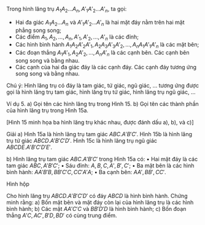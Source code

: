 Trong hình lăng trụ $A_1A_2...A_n, A'_1A'_2...A'_n$, ta gọi:

- Hai đa giác $A_1A_2...A_n$ và $A'_1A'_2...A'_n$ là hai mặt đáy nằm trên hai mặt phẳng song song;
- Các điểm $A_1, A_2, ..., A_n, A'_1, A'_2, ..., A'_n$ là các đỉnh;
- Các hình bình hành $A_1A_2A'_2A'_1, A_2A_3A'_3A'_2, ..., A_nA_1A'_1A'_n$ là các mặt bên;
- Các đoạn thẳng $A_1A'_1, A_2A'_2, ..., A_nA'_n$ là các cạnh bên.
Các cạnh bên song song và bằng nhau.
- Các cạnh của hai đa giác đáy là các cạnh đáy. Các cạnh đáy tương ứng song song và bằng nhau.

Chú ý: Hình lăng trụ có đáy là tam giác, tứ giác, ngũ giác, ... tương ứng được gọi là hình lăng trụ tam giác, hình lăng trụ tứ giác, hình lăng trụ ngũ giác, ...

Ví dụ 5.
a) Gọi tên các hình lăng trụ trong Hình 15.
b) Gọi tên các thành phần của hình lăng trụ trong Hình 15a.

[Hình 15 minh họa ba hình lăng trụ khác nhau, được đánh dấu a), b), và c)]

Giải
a) Hình 15a là hình lăng trụ tam giác $ABC.A'B'C'$.
Hình 15b là hình lăng trụ tứ giác $ABCD.A'B'C'D'$.
Hình 15c là hình lăng trụ ngũ giác $ABCDE.A'B'C'D'E'$.

b) Hình lăng trụ tam giác $ABC.A'B'C'$ trong Hình 15a có:
• Hai mặt đáy là các tam giác $ABC, A'B'C'$;
• Sáu đỉnh: $A, B, C, A', B', C'$;
• Ba mặt bên là các hình bình hành: $AA'B'B, BB'C'C, CC'A'A$;
• Ba cạnh bên: $AA', BB', CC'$.

Hình hộp

Cho hình lăng trụ $ABCD.A'B'C'D'$ có đáy $ABCD$ là hình bình hành. Chứng minh rằng:
a) Bốn mặt bên và mặt đáy còn lại của hình lăng trụ là các hình bình hành;
b) Các mặt $AA'C'C$ và $BB'D'D$ là hình bình hành;
c) Bốn đoạn thẳng $A'C, AC', B'D, BD'$ có cùng trung điểm.